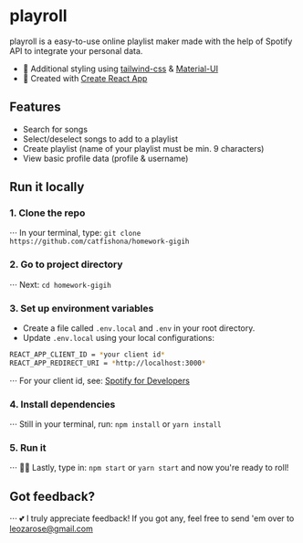 # playroll

playroll is a easy-to-use online playlist maker made with the help of Spotify API to integrate your personal data. 

- :unicorn: Additional styling using [tailwind-css](https://tailwindcss.com/) & [Material-UI](https://mui.com/) 
- :rocket: Created with [Create React App](https://github.com/facebook/create-react-app) 

## Features

- Search for songs
- Select/deselect songs to add to a playlist
- Create playlist (name of your playlist must be min. 9 characters)
- View basic profile data (profile & username)

## Run it locally

### 1. Clone the repo
⋅⋅⋅ In your terminal, type: `git clone https://github.com/catfishona/homework-gigih`


### 2. Go to project directory
⋅⋅⋅ Next: `cd homework-gigih`

### 3. Set up environment variables
- Create a file called `.env.local` and `.env` in your root directory.
- Update `.env.local` using your local configurations:
```bash
REACT_APP_CLIENT_ID = *your client id*
REACT_APP_REDIRECT_URI = *http://localhost:3000*
```
⋅⋅⋅ For your client id, see: [Spotify for Developers](https://developer.spotify.com/dashboard/applications)
### 4. Install dependencies
⋅⋅⋅ Still in your terminal, run: `npm install` or `yarn install`

### 5. Run it
⋅⋅⋅ :woman_cartwheeling: Lastly, type in: `npm start` or `yarn start` and now you're ready to roll!

## Got feedback?
⋅⋅⋅ :two_hearts: I truly appreciate feedback! If you got any, feel free to send 'em over to [leozarose@gmail.com](mailto:leozarose@gmail.com)

